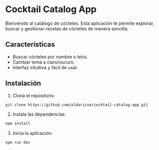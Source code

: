 # Cocktail Catalog App

Bienvenido al catálogo de cócteles. Esta aplicación te permite explorar, buscar y gestionar recetas de cócteles de manera sencilla.

## Características

- Buscar cócteles por nombre o letra.
- Cambiar tema a claro/oscuro.
- Interfaz intuitiva y fácil de usar.

## Instalación

1. Clona el repositorio:
  ```bash
  git clone https://github.com/aldaricse/cocktail-catalog-app.git
  ```
2. Instala las dependencias:
  ```bash
  npm install
  ```
3. Inicia la aplicación:
  ```bash
  npm run dev
  ```


